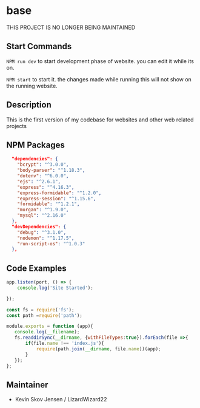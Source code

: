# base
THIS PROJECT IS NO LONGER BEING MAINTAINED
## Start Commands 
`NPM run dev` 
to start development phase of website. you can edit it while its on.

`NPM start`
to start it. the changes made while running this will not show on the running website.

## Description
This is the first version of my codebase for websites and other web related projects

## NPM Packages
```json
  "dependencies": {
    "bcrypt": "^3.0.0",
    "body-parser": "^1.18.3",
    "dotenv": "^6.0.0",
    "ejs": "^2.6.1",
    "express": "^4.16.3",
    "express-formidable": "^1.2.0",
    "express-session": "^1.15.6",
    "formidable": "^1.2.1",
    "morgan": "^1.9.0",
    "mysql": "^2.16.0"
  },
  "devDependencies": {
    "debug": "^3.1.0",
    "nodemon": "^1.17.5",
    "run-script-os": "^1.0.3"
  },
```
## Code Examples
```javascript
app.listen(port, () => {
	console.log('Site Started');

});

```
```javascript
const fs = require('fs');
const path =require('path');

module.exports = function (app){
   console.log(__filename);
   fs.readdirSync(__dirname, {withFileTypes:true}).forEach(file =>{
       if(file.name !== 'index.js'){
           require(path.join(__dirname, file.name))(app);
       }
   });
};
```
## Maintainer
* Kevin Skov Jensen / LizardWizard22


